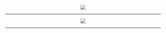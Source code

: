 <p align="center">
<a href="https://discord.gg/inversores">
<img src="https://lanyard-profile-readme.vercel.app/api/931833357854199849?theme=dark&bg=292b2f&animated=true&hideDiscrim=true&borderRadius=27px&idleMessage=Web%20Developer">
 </a>
</p>

---
<p align="center">
<img src="https://skillicons.dev/icons?i=html,css,js,react,nodejs,firebase,bootstrap,discord,git,tailwind,vite,flask,wordpress,&theme=dark"/>
</p>

---
